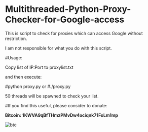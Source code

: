# Multithreaded-Python-Proxy-Checker-for-Google-access
This is script to check for proxies which can access Google without restriction.

I am not responsible for what you do with this script.


#Usage:

Copy list of IP:Port to proxylist.txt

and then execute:

#python proxy.py 
or
#./proxy.py

50 threads will be spawned to check your list.



#If you find this useful, please consider to donate:

**Bitcoin: 1KWVA9qBfTHmzPMvDw4ociqnk71FoLm1mp**

![btc](http://i.imgur.com/FeRpxAb.png)